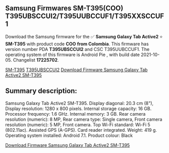 <h2>Samsung Firmwares SM-T395(COO) T395UBSCCUI2/T395UUBCCUF1/T395XXSCCUF1</h2>
Download the Samsung firmware for the ✅ <strong>Samsung Galaxy Tab Active2 </strong> ⭐ <strong>SM-T395</strong> with product code <strong>COO</strong> <strong> from Colombia</strong>. This firmware has version number PDA <strong>T395UBSCCUI2</strong> and CSC T395UUBCCUF1. The operating system of this firmware is Android Pie , with build date 2021-10-05. Changelist <strong>17225702</strong>.


[SM-T395](https://samfirm.shop/samsung/model/SM-T395)
[T395UBSCCUI2](https://samfirm.shop/samsung/pda/T395UBSCCUI2)
[Download Firmware Samsung Galaxy Tab Active2 SM-T395](https://samfirm.shop/samsung/firmware/462675)
<h2>Summary description:</h2>
<p>Samsung Galaxy Tab Active2 SM-T395. Display diagonal: 20.3 cm (8"), Display resolution: 1280 x 800 pixels. Internal storage capacity: 16 GB. Processor frequency: 1.6 GHz. Internal memory: 3 GB. Rear camera resolution (numeric): 8 MP, Rear camera type: Single camera, Front camera resolution (numeric): 5 MP, Front camera. Top Wi-Fi standard: Wi-Fi 5 (802.11ac). Assisted GPS (A-GPS). Card reader integrated. Weight: 419 g. Operating system installed: Android 7.1. Product colour: Black</p>


[Download Firmware Samsung Galaxy Tab Active2 SM-T395](https://samfirm.shop/samsung/firmware/462675)
